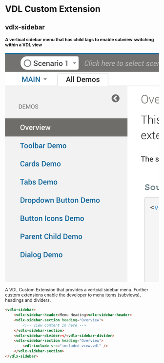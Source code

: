 # VDL Custom Extension
## vdlx-sidebar
#### A vertical sidebar menu that has child tags to enable subview switching within a VDL view

![vdlx-sidebar](../gfx/vdlx-sidebar1.png)

A VDL Custom Extension that provides a vertcial sidebar menu. Further custom extensions enable the developer to menu items (subviews), headings and dividers.

```html
<vdlx-sidebar>
    <vdlx-sidebar-header>Menu Heading<vdlx-sidebar-header>
    <vdlx-sidebar-section heading="Overview">
        <!-- view content in here -->
    </vdlx-sidebar-section>
    <vdlx-sidebar-divider></<vdlx-sidebar-divider>
    <vdlx-sidebar-section heading="Overview">
        <vdl-include src="included-view.vdl" />
    </vdlx-sidebar-section>
</vdlx-sidebar>
```